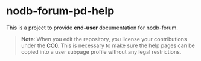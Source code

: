 # nodb-forum-pd-help
This is a project to provide **end-user** documentation for nodb-forum.

> **Note**: When you edit the repository, you license your contributions under the [CC0](https://creativecommons.org/share-your-work/public-domain/cc0/). This is necessary to make sure the help pages can be copied into a user subpage profile without any legal restrictions.